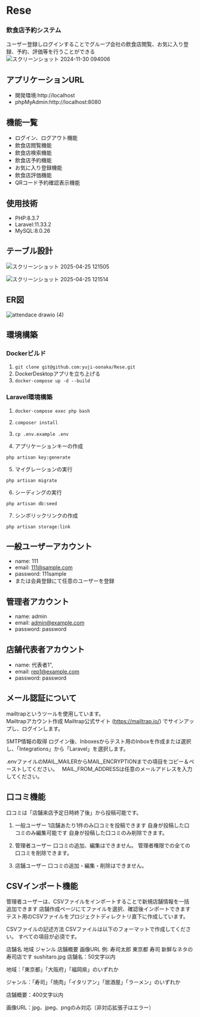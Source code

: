 # Rese 
### 飲食店予約システム
ユーザー登録しログインすることでグループ会社の飲食店閲覧、お気に入り登録、予約、評価等を行うことができる
![スクリーンショット 2024-11-30 094006](https://github.com/user-attachments/assets/5ae84db8-de2e-4fad-a8fb-b28a1937b20f)

## アプリケーションURL
- 開発環境:http://localhost  
- phpMyAdmin:http://localhost:8080

## 機能一覧
- ログイン、ログアウト機能
- 飲食店閲覧機能
- 飲食店検索機能
- 飲食店予約機能
- お気に入り登録機能
- 飲食店評価機能
- QRコード予約確認表示機能

## 使用技術
- PHP:8.3.7
- Laravel:11.33.2
- MySQL:8.0.26

## テーブル設計  
![スクリーンショット 2025-04-25 121505](https://github.com/user-attachments/assets/2a23d694-eb2c-4faf-9e2e-f5a9951bdf5e)

![スクリーンショット 2025-04-25 121514](https://github.com/user-attachments/assets/924fb10e-32ae-49ef-9f7d-ca1f50125d6a)


## ER図
![attendace drawio (4)](https://github.com/user-attachments/assets/0640db63-0bfb-42c2-82e3-e95a41a13d92)


## 環境構築  
### Dockerビルド
1. `git clone git@github.com:yuji-oonaka/Rese.git`
2. DockerDesktopアプリを立ち上げる
3. `docker-compose up -d --build`

### Laravel環境構築
1. `docker-compose exec php bash`
2. `composer install`
3. `cp .env.example .env`

4. アプリケーションキーの作成
```
php artisan key:generate
```
5. マイグレーションの実行
```
php artisan migrate
```
6. シーディングの実行
```
php artisan db:seed
```
7. シンボリックリンクの作成
```
php artisan storage:link
```
## 一般ユーザーアカウント
- name: 111
- email: 111@sample.com
- password: 111sample
- または会員登録にて任意のユーザーを登録

## 管理者アカウント
- name: admin
- email: admin@example.com
- password: password

## 店舗代表者アカウント
- name: 代表者1",
- email: rep1@example.com
- password: password

## メール認証について
mailtrapというツールを使用しています。  
Mailtrapアカウント作成
Mailtrap公式サイト (https://mailtrap.io/) 
でサインアップし、ログインします。

SMTP情報の取得
ログイン後、Inboxesからテスト用のInboxを作成または選択し、「Integrations」から「Laravel」を選択します。

.envファイルのMAIL_MAILERからMAIL_ENCRYPTIONまでの項目をコピー＆ペーストしてください。　
MAIL_FROM_ADDRESSは任意のメールアドレスを入力してください。

## 口コミ機能
口コミは「店舗来店予定日時終了後」から投稿可能です。

1. 一般ユーザー
1店舗あたり1件のみ口コミを投稿できます
自身が投稿した口コミのみ編集可能です
自身が投稿した口コミのみ削除できます。

2. 管理者ユーザー
口コミの追加、編集はできません。
管理者権限での全ての口コミを削除できます。

3. 店舗ユーザー
口コミの追加・編集・削除はできません。

## CSVインポート機能
管理者ユーザーは、CSVファイルをインポートすることで新規店舗情報を一括追加できます
店舗作成ページにてファイルを選択、確認後インポートできます
テスト用のCSVファイルをプロジェクトディレクトリ直下に作成しています。

CSVファイルの記述方法
CSVファイルは以下のフォーマットで作成してください。
すべての項目が必須です。

店舗名	地域	ジャンル	店舗概要	画像URL
例: 寿司太郎	東京都	寿司	新鮮なネタの寿司店です	sushitaro.jpg
店舗名：50文字以内

地域：「東京都」「大阪府」「福岡県」のいずれか

ジャンル：「寿司」「焼肉」「イタリアン」「居酒屋」「ラーメン」のいずれか

店舗概要：400文字以内

画像URL：jpg、jpeg、pngのみ対応（非対応拡張子はエラー）
